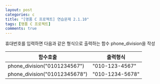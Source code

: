 ```yaml
---
layout: post
categories: c
title: "[명품 C 프로젝트] 연습문제 2.1.10"
tags: [명품 C 프로젝트]
comments: true
---
```


휴대번호를 입력하면 다음과 같은 형식으로 출력하는 함수 phone_division을 작성

|함수호출|출력형식|
|---|---|
|phone_division("0101234567")|"010-123-4567"|
|phone_division("01012345678")|"010-1234-5678"|

<script src="https://gist.github.com/junbly/dd923b2f63574f6799bca9ffeb509bd5.js"></script>
